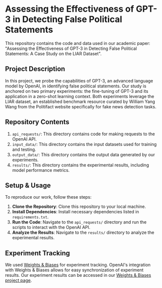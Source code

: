 # Assessing the Effectiveness of GPT-3 in Detecting False Political Statements

This repository contains the code and data used in our academic paper: "Assessing the Effectiveness of GPT-3 in Detecting False Political Statements: A Case Study on the LIAR Dataset".

## Project Description

In this project, we probe the capabilities of GPT-3, an advanced language model by OpenAI, in identifying false political statements. Our study is anchored on two primary experiments: the fine-tuning of GPT-3 and its application in a zero-shot learning context. Both experiments leverage the LIAR dataset, an established benchmark resource curated by William Yang Wang from the Politifact website specifically for fake news detection tasks.

## Repository Contents

1. `api_requests/`: This directory contains code for making requests to the OpenAI API.
2. `input_data/`: This directory contains the input datasets used for training and testing.
3. `output_data/`: This directory contains the output data generated by our experiments.
4. `results/`: This directory contains the experimental results, including model performance metrics.

## Setup & Usage

To reproduce our work, follow these steps:

1. **Clone the Repository**: Clone this repository to your local machine.
2. **Install Dependencies**: Install necessary dependencies listed in `requirements.txt`.
3. **Run the Code**: Navigate to the `api_requests/` directory and run the scripts to interact with the OpenAI API.
4. **Analyze the Results**: Navigate to the `results/` directory to analyze the experimental results.

## Experiment Tracking

We used [Weights & Biases](https://wandb.ai/site) for experiment tracking. OpenAI's integration with Weights & Biases allows for easy synchronization of experiment results. Our experiment results can be accessed in our [Weights & Biases project page](https://api.wandb.ai/links/mars-works/b6w8u2mi).